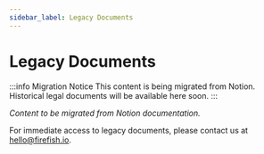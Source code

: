 ```yaml
---
sidebar_label: Legacy Documents
---
```


# Legacy Documents

:::info Migration Notice
This content is being migrated from Notion. Historical legal documents will be available here soon.
:::

*Content to be migrated from Notion documentation.*

For immediate access to legacy documents, please contact us at [hello@firefish.io](mailto:hello@firefish.io).